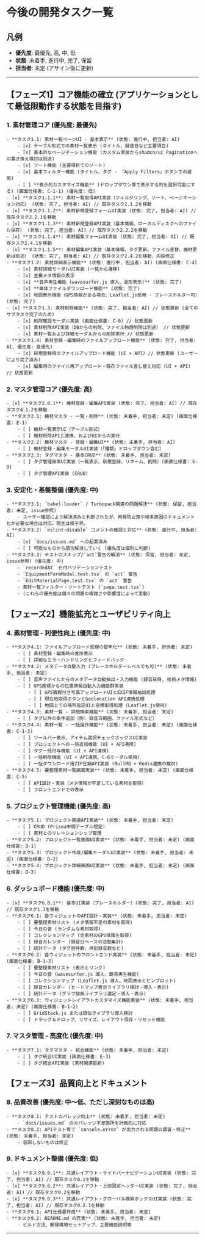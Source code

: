 # 今後の開発タスク一覧

## 凡例
- **優先度**: 最優先, 高, 中, 低
- **状態**: 未着手, 進行中, 完了, 保留
- **担当者**: 未定 (アサイン後に更新)

---

## 【フェーズ1】コア機能の確立 (アプリケーションとして最低限動作する状態を目指す)

### 1. 素材管理コア (優先度: 最優先)
    - **タスク1.1: 素材一覧ページUI - 基本表示** (状態: 進行中, 担当者: AI)
        - [x] テーブル形式での素材一覧表示 (タイトル、録音日など主要項目)
        - [x] 基本的なページネーション機能 (カスタム実装からshadcn/ui Paginationへの置き換え検討は別途)
        - [x] ソート機能 (主要項目でのソート)
        - [x] 基本フィルター機能 (タイトル、タグ - 「Apply Filters」ボタンでの適用)
        - [ ] **表示列カスタマイズ機能** (ドロップダウン等で表示する列を選択可能にする) (画面仕様書: C-1-1) (優先度: 低)
    - [x] **タスク1.1.1**: 素材一覧取得API実装（フィルタリング、ソート、ページネーション対応） (状態: 完了, 担当者: AI) // 既存タスク2.1.2を移動
    - [x] **タスク1.1.2**: 素材新規登録フォームUI実装 (状態: 完了, 担当者: AI) // 既存タスク2.2.1を移動
    - [x] **タスク1.1.3**: 素材新規登録API実装（基本情報、ローカルディスクへのファイル保存） (状態: 完了, 担当者: AI) // 既存タスク2.2.2を移動
    - [x] **タスク1.1.4**: 素材編集フォームUI実装 (状態: 完了, 担当者: AI) // 既存タスク2.4.1を移動
    - [x] **タスク1.1.5**: 素材編集API実装（基本情報、タグ更新。ファイル差替、機材更新は別途） (状態: 完了, 担当者: AI) // 既存タスク2.4.2を移動、内容修正
    - **タスク1.2: 素材詳細表示機能** (状態: 進行中, 担当者: AI) (画面仕様書: C-4)
        - [x] 素材詳細モーダルUI実装 (一覧から遷移)
        - [x] 主要メタ情報の表示
        - [x] **音声再生機能 (wavesurfer.js 導入、波形表示)** (状態: 完了)
        - [x] **単体ファイルダウンロード機能** (状態: 完了)
        - [x] 地図表示機能（GPS情報がある場合、Leaflet.js使用 - プレースホルダー可）(状態: 完了)
    - [x] **タスク1.3: 素材削除機能** (状態: 完了, 担当者: AI) // 状態更新 (全てのサブタスク完了のため)
        - [x] 削除確認モーダル実装 (画面仕様書: C-6) // 状態更新
        - [x] 素材削除API実装（DBからの削除。ファイル物理削除は別途） // 状態更新
        - [x] 素材一覧および詳細モーダルからの削除実行 // 状態更新
    - **タスク1.4: 素材登録・編集時のファイルアップロード機能** (状態: 完了, 担当者: AI, 優先度: 最優先)
        - [x] 新規登録時のファイルアップロード機能 (UI + API) // 状態更新 (ユーザーにより完了済み)
        - [x] 編集時のファイル再アップロード・既存ファイル差し替え対応 (UI + API) // 状態更新

### 2. マスタ管理コア (優先度: 高)
    - [x] **タスク2.0.1**: 機材登録・編集API実装 (状態: 完了, 担当者: AI) // 既存タスク4.1.2を移動
    - **タスク2.1: 機材マスタ - 一覧・削除** (状態: 未着手, 担当者: 未定) (画面仕様書: E-1)
        - [ ] 機材一覧表示UI（テーブル形式）
        - [ ] 機材削除APIと連携、およびUIからの実行
    - **タスク2.2: 機材マスタ - 登録・編集UI** (状態: 未着手, 担当者: AI)
        - [ ] 機材登録・編集モーダルUI実装（「種類」ドロップダウン含む）
    - **タスク2.3: タグマスタ - 基本CRUD** (状態: 未着手, 担当者: 未定)
        - [ ] タグ管理画面UI実装（一覧表示、新規登録、リネーム、削除）(画面仕様書: E-3)
        - [ ] タグ管理API実装 (CRUD)

### 3. 安定化・基盤整備 (優先度: 中)
    - **タスク3.1: `babel-loader` / Turbopack関連の問題解決** (状態: 保留, 担当者: 未定, issue参照)
        - ユーザー確認により解決済みと判断されたが、再発防止策や根本原因のドキュメント化が必要な場合は対応。現状は様子見。
    - **タスク3.2: `eslint-disable` コメントの確認と対応** (状態: 進行中, 担当者: AI)
        - [x] `docs/issues.md` への起票済み
        - [ ] 可能なものから順次解消していく (優先度は個別に判断)
    - **タスク3.3: テストのスキップ/`act`警告の解消** (状態: 保留, 担当者: 未定, issue参照) (優先度: 中)
        - `recordedAt` 日付バリデーションテスト
        - `EquipmentFormModal.test.tsx` の `act` 警告
        - `EditMaterialPage.test.tsx` の `act` 警告
        - 素材一覧フィルター・ソートテスト (`page.test.tsx`)
        - (これらの優先度は個々の問題の複雑さや影響度によって変動)

## 【フェーズ2】機能拡充とユーザビリティ向上

### 4. 素材管理 - 利便性向上 (優先度: 中)
    - **タスク4.1: ファイルアップロード処理の堅牢化** (状態: 未着手, 担当者: 未定)
        - [ ] 素材登録・編集時の進捗表示
        - [ ] 詳細なエラーハンドリングとフィードバック
    - **タスク4.2: メタデータ自動入力 (プレースホルダーレベルでも可)** (状態: 未着手, 担当者: 未定)
        - [ ] 音声ファイルからのメタデータ自動抽出・入力機能 (録音日時, 技術メタ情報)
        - [ ] GPS座標からの位置情報自動入力機能群実装
            - [ ] GPS情報付き写真アップロードUIとEXIF情報抽出処理
            - [ ] 現在地取得ボタンとGeolocation API連携処理
            - [ ] 地図上での場所指定UIと座標取得処理 (Leaflet.js使用)
    - **タスク4.3: 素材一覧 - 詳細検索機能** (状態: 未着手, 担当者: 未定)
        - [ ] タグ以外の条件追加（例: 録音日範囲、ファイル形式など）
    - **タスク4.4: 素材一覧 - 一括操作機能** (状態: 未着手, 担当者: 未定) (画面仕様書: C-1-3)
        - [ ] ツールバー表示、アイテム選択チェックボックスUI実装
        - [ ] プロジェクトへの一括追加機能 (UI + API連携)
        - [ ] タグ一括付与機能 (UI + API連携)
        - [ ] 一括削除機能 (UI + API連携、C-6モーダル使用)
        - [ ] 一括ダウンロード用ZIP圧縮API実装 (BullMQ + Redis連携の検討)
    - **タスク4.5: 要整理素材一覧画面実装** (状態: 未着手, 担当者: 未定) (画面仕様書: C-5)
        - [ ] API設計・実装（メタ情報が不足している素材を取得）
        - [ ] フロントエンドでの表示

### 5. プロジェクト管理機能 (優先度: 高)
    - **タスク5.1: プロジェクト関連API実装** (状態: 未着手, 担当者: 未定)
        - [ ] CRUD (Prisma中間テーブル想定)
        - [ ] 素材とのリレーションシップ管理
    - **タスク5.2: プロジェクト一覧画面UI実装** (状態: 未着手, 担当者: 未定) (画面仕様書: D-1)
    - **タスク5.3: プロジェクト作成/編集モーダルUI実装** (状態: 未着手, 担当者: 未定) (画面仕様書: D-2)
    - **タスク5.4: プロジェクト詳細画面UI実装** (状態: 未着手, 担当者: 未定) (画面仕様書: D-3)

### 6. ダッシュボード機能 (優先度: 中)
    - [x] **タスク6.0.1**: 基本UI実装（プレースホルダー）(状態: 完了, 担当者: AI) // 既存タスク1.1を移動
    - **タスク6.1: 各ウィジェットのAPI設計・実装** (状態: 未着手, 担当者: 未定)
        - [ ] 要整理素材リスト (メタ情報不足の素材を取得)
        - [ ] 今日の音 (ランダムな素材取得)
        - [ ] コレクションマップ (全素材のGPS情報を取得)
        - [ ] 録音カレンダー (録音日ベースの活動集計)
        - [ ] 統計データ (タグ別件数、月別録音数など)
    - **タスク6.2: 各ウィジェットのフロントエンド実装** (状態: 未着手, 担当者: 未定) (画面仕様書: B-1-3)
        - [ ] 要整理素材リスト (表示とリンク)
        - [ ] 今日の音 (wavesurfer.js 導入、簡易再生機能)
        - [ ] コレクションマップ (Leaflet.js 導入、地図表示とピンプロット)
        - [ ] 録音カレンダー (ヒートマップ表示ライブラリ検討・導入・表示)
        - [ ] 統計データ (グラフ描画ライブラリ選定・導入・表示)
    - **タスク6.3: ウィジェットレイアウトカスタマイズ機能実装** (状態: 未着手, 担当者: 未定) (画面仕様書: B-1-2)
        - [ ] GridStack.js または類似ライブラリ導入検討
        - [ ] ドラッグ＆ドロップ、リサイズ、レイアウト保存・リセット機能

### 7. マスタ管理 - 高度化 (優先度: 中)
    - **タスク7.1: タグマスタ - 統合機能** (状態: 未着手, 担当者: 未定)
        - [ ] タグ統合UI実装 (画面仕様書: E-3)
        - [ ] タグ統合API実装 (素材関連更新)

## 【フェーズ3】品質向上とドキュメント

### 8. 品質改善 (優先度: 中～低、ただし深刻なものは高)
    - **タスク8.1: テストカバレッジ向上** (状態: 未着手, 担当者: 未定)
        - `docs/issues.md` のカバレッジ不足箇所を計画的に対応
    - **タスク8.2: APIテスト等で `console.error` が出力される問題の調査・修正** (状態: 未着手, 担当者: 未定)
        - 意図しないものは修正

### 9. ドキュメント整備 (優先度: 低)
    - [x] **タスク9.0.1**: 共通レイアウト・サイドバーナビゲーションUI実装 (状態: 完了, 担当者: AI) // 既存タスク0.1を移動
    - [x] **タスク9.0.2**: 共通レイアウト・上部固定ヘッダーUI実装 (状態: 完了, 担当者: AI) // 既存タスク0.2を移動
    - [x] **タスク9.0.3**: 共通レイアウト・グローバル検索ボックスUI実装 (状態: 完了, 担当者: AI) // 既存タスク0.2.1を移動
    - **タスク9.1: API仕様書作成** (状態: 未着手, 担当者: 未定)
    - **タスク9.2: README.md の充実** (状態: 未着手, 担当者: 未定)
        - ビルド方法、開発環境セットアップ、主要機能説明等

---

